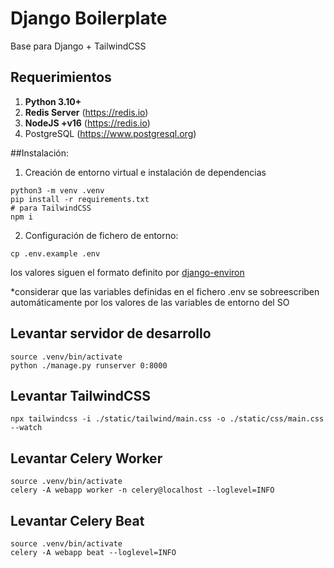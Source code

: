 # Django Boilerplate
Base para Django + TailwindCSS

## Requerimientos
1) **Python 3.10+**
2) **Redis Server** (https://redis.io)
3) **NodeJS +v16** (https://redis.io)
4) PostgreSQL (https://www.postgresql.org)

##Instalación:
1) Creación de entorno virtual e instalación de dependencias

```shell
python3 -m venv .venv
pip install -r requirements.txt
# para TailwindCSS
npm i
```

2) Configuración de fichero de entorno:
```shell
cp .env.example .env
```
los valores siguen el formato definito por [django-environ](https://django-environ.readthedocs.io/en/latest/)

*considerar que las variables definidas en el fichero .env 
se sobreescriben automáticamente por los valores de las variables
de entorno del SO


## Levantar servidor de desarrollo
```shell
source .venv/bin/activate
python ./manage.py runserver 0:8000
```


## Levantar TailwindCSS
```shell
npx tailwindcss -i ./static/tailwind/main.css -o ./static/css/main.css --watch
```


## Levantar Celery Worker
```shell
source .venv/bin/activate
celery -A webapp worker -n celery@localhost --loglevel=INFO
```

## Levantar Celery Beat
```shell
source .venv/bin/activate
celery -A webapp beat --loglevel=INFO
```